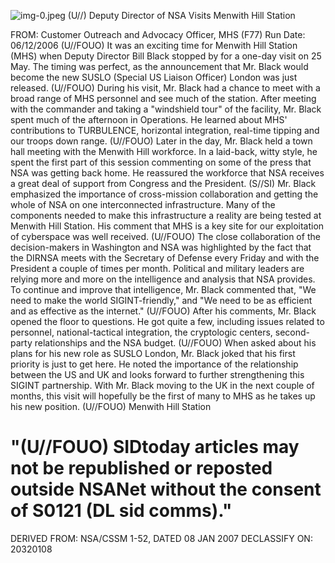 ![img-0.jpeg](img-0.jpeg)
(U//) Deputy Director of NSA Visits Menwith Hill Station

FROM:
Customer Outreach and Advocacy Officer, MHS (F77)
Run Date: 06/12/2006
(U//FOUO) It was an exciting time for Menwith Hill Station (MHS) when Deputy Director Bill Black stopped by for a one-day visit on 25 May. The timing was perfect, as the announcement that Mr. Black would become the new SUSLO (Special US Liaison Officer) London was just released.
(U//FOUO) During his visit, Mr. Black had a chance to meet with a broad range of MHS personnel and see much of the station. After meeting with the commander and taking a "windshield tour" of the facility, Mr. Black spent much of the afternoon in Operations. He learned about MHS' contributions to TURBULENCE, horizontal integration, real-time tipping and our troops down range.
(U//FOUO) Later in the day, Mr. Black held a town hall meeting with the Menwith Hill workforce. In a laid-back, witty style, he spent the first part of this session commenting on some of the press that NSA was getting back home. He reassured the workforce that NSA receives a great deal of support from Congress and the President.
(S//SI) Mr. Black emphasized the importance of cross-mission collaboration and getting the whole of NSA on one interconnected infrastructure. Many of the components needed to make this infrastructure a reality are being tested at Menwith Hill Station. His comment that MHS is a key site for our exploitation of cyberspace was well received.
(U//FOUO) The close collaboration of the decision-makers in Washington and NSA was highlighted by the fact that the DIRNSA meets with the Secretary of Defense every Friday and with the President a couple of times per month. Political and military leaders are relying more and more on the intelligence and analysis that NSA provides. To continue and improve that intelligence, Mr. Black commented that, "We need to make the world SIGINT-friendly," and "We need to be as efficient and as effective as the internet."
(U//FOUO) After his comments, Mr. Black opened the floor to questions. He got quite a few, including issues related to personnel, national-tactical integration, the cryptologic centers, second-party relationships and the NSA budget.
(U//FOUO) When asked about his plans for his new role as SUSLO London, Mr. Black joked that his first priority is just to get here. He noted the importance of the relationship between the US and UK and looks forward to further strengthening this SIGINT partnership. With Mr. Black moving to the UK in the next couple of months, this visit will hopefully be the first of many to MHS as he takes up his new position.
(U//FOUO) Menwith Hill Station

# "(U//FOUO) SIDtoday articles may not be republished or reposted outside NSANet without the consent of S0121 (DL sid comms)."
DERIVED FROM: NSA/CSSM 1-52, DATED 08 JAN 2007 DECLASSIFY ON: 20320108
